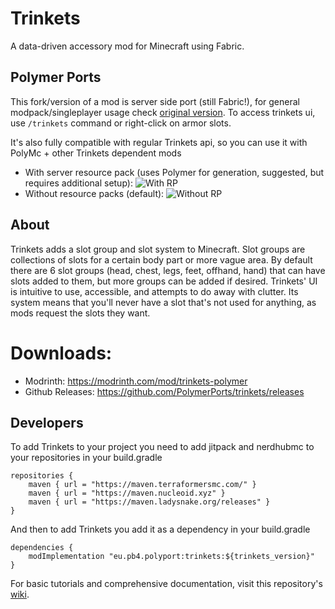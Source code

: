 

# Trinkets
A data-driven accessory mod for Minecraft using Fabric.

## Polymer Ports
This fork/version of a mod is server side port (still Fabric!), for general modpack/singleplayer usage check [original version](https://github.com/emilyploszaj/trinkets).
To access trinkets ui, use `/trinkets` command or right-click on armor slots.

It's also fully compatible with regular Trinkets api, so you can use it with PolyMc + other Trinkets dependent mods

- With server resource pack (uses Polymer for generation, suggested, but requires additional setup): 
![With RP](https://imgur.com/xdK3Pe7.png)
- Without resource packs (default):
![Without RP](https://imgur.com/8LqfCft.png)

## About
Trinkets adds a slot group and slot system to Minecraft. Slot groups are collections of slots for a certain body part or more vague area. By default there are 6 slot groups (head, chest, legs, feet, offhand, hand) that can have slots added to them, but more groups can be added if desired. Trinkets' UI is intuitive to use, accessible, and attempts to do away with clutter. Its system means that you'll never have a slot that's not used for anything, as mods request the slots they want.

# Downloads:
- Modrinth: https://modrinth.com/mod/trinkets-polymer
- Github Releases: https://github.com/PolymerPorts/trinkets/releases

## Developers
To add Trinkets to your project you need to add jitpack and nerdhubmc to your repositories in your build.gradle
```
repositories {
	maven { url = "https://maven.terraformersmc.com/" }
	maven { url = "https://maven.nucleoid.xyz" }
	maven { url = "https://maven.ladysnake.org/releases" }
}
```
And then to add Trinkets you add it as a dependency in your build.gradle
```
dependencies {
	modImplementation "eu.pb4.polyport:trinkets:${trinkets_version}"
}
```

For basic tutorials and comprehensive documentation, visit this repository's [wiki](https://github.com/emilyploszaj/trinkets/wiki/Home).
